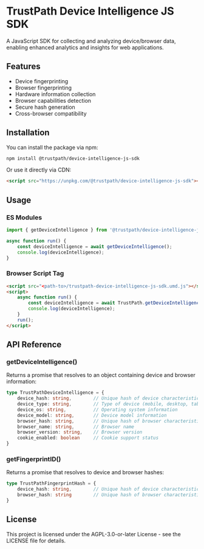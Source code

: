 # TrustPath Device Intelligence JS SDK

A JavaScript SDK for collecting and analyzing device/browser data, enabling enhanced analytics and insights for web applications.

## Features

- Device fingerprinting
- Browser fingerprinting
- Hardware information collection
- Browser capabilities detection
- Secure hash generation
- Cross-browser compatibility

## Installation

You can install the package via npm:

```bash
npm install @trustpath/device-intelligence-js-sdk
```

Or use it directly via CDN:

```html
<script src="https://unpkg.com/@trustpath/device-intelligence-js-sdk"></script>
```

## Usage

### ES Modules

```javascript
import { getDeviceIntelligence } from '@trustpath/device-intelligence-js-sdk';

async function run() {
    const deviceIntelligence = await getDeviceIntelligence();
    console.log(deviceIntelligence);
}
```

### Browser Script Tag

```html
<script src="<path-to>/trustpath-device-intelligence-js-sdk.umd.js"></script>
<script>
    async function run() {
        const deviceIntelligence = await TrustPath.getDeviceIntelligence();
        console.log(deviceIntelligence);
    }
    run();
</script>
```

## API Reference

### getDeviceIntelligence()

Returns a promise that resolves to an object containing device and browser information:

```typescript
type TrustPathDeviceIntelligence = {
    device_hash: string,        // Unique hash of device characteristics
    device_type: string,        // Type of device (mobile, desktop, tablet, etc.)
    device_os: string,          // Operating system information
    device_model: string,       // Device model information
    browser_hash: string,       // Unique hash of browser characteristics
    browser_name: string,       // Browser name
    browser_version: string,    // Browser version
    cookie_enabled: boolean     // Cookie support status
}
```

### getFingerprintID()

Returns a promise that resolves to device and browser hashes:

```typescript
type TrustPathFingerprintHash = {
    device_hash: string,        // Unique hash of device characteristics
    browser_hash: string        // Unique hash of browser characteristics
}
```

## License

This project is licensed under the AGPL-3.0-or-later License - see the LICENSE file for details.